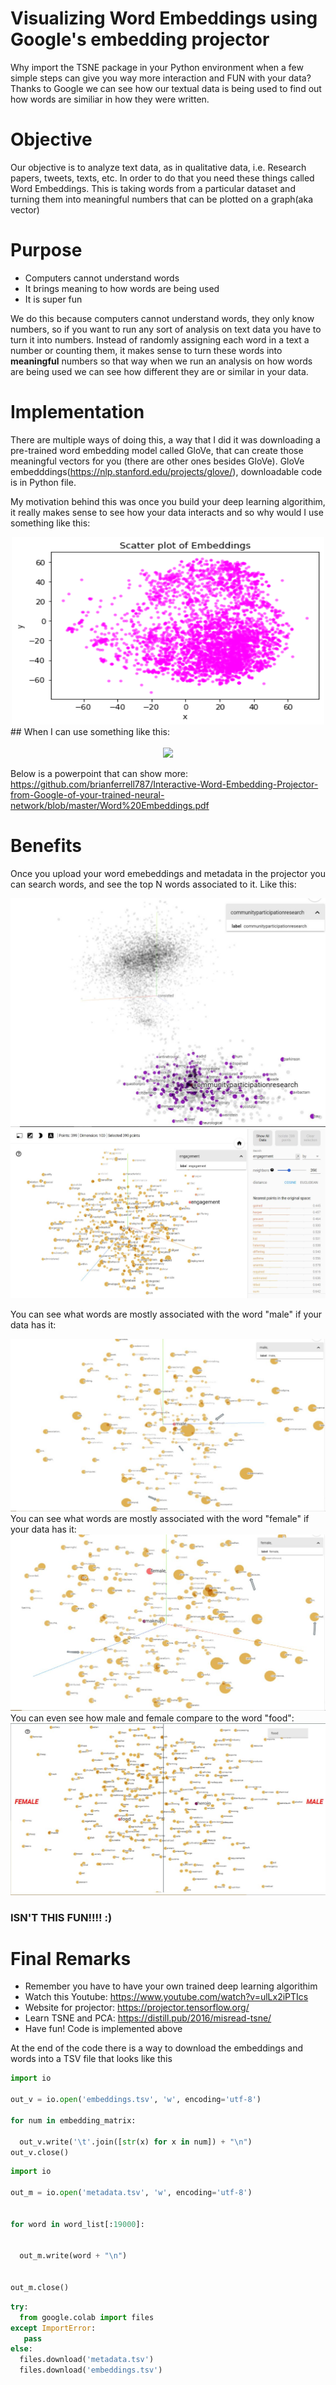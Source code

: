# Visualizing Word Embeddings using Google's embedding projector
Why import the TSNE package in your Python environment when a few simple steps can give you way more interaction and FUN with your data? Thanks to Google we can see how our textual data is being used to find out how words are similiar in how they were written. 


# Objective
Our objective is to analyze text data, as in qualitative data, i.e. Research papers, tweets, texts, etc. In order to do that you need these things called Word Embeddings. This is taking words from a particular dataset and turning them into meaningful numbers that can be plotted on a graph(aka vector)

# Purpose
- Computers cannot understand words 
- It brings meaning to how words are being used
- It is super fun

We do this because computers cannot understand words, they only know numbers, so if you want to run any sort of analysis on text data you have to turn it into numbers. Instead of randomly assigning each word in a text a number or counting them, it makes sense to turn these words into **meaningful** numbers so that way when we run an analysis on how words are being used we can see how different they are or similar in your data. 

# Implementation

There are multiple ways of doing this, a way that I did it was downloading a pre-trained word embedding model called GloVe, that can create those meaningful vectors for you (there are other ones besides GloVe). 
GloVe embedddings(https://nlp.stanford.edu/projects/glove/), downloadable code is in Python file.

My motivation behind this was once you build your deep learning algorithim, it really makes sense to see how your data interacts and so why would I use something like this:<br />

<div align="center"><img src="scatter.png" width="500px" height="300px"</img> </div>
## When I can use something like this: 
<br />
<br />
<div align="center"><img src="embGIF.gif" width="500px height="200px"</img></div>
  
 Below is a powerpoint that can show more:
https://github.com/brianferrell787/Interactive-Word-Embedding-Projector-from-Google-of-your-trained-neural-network/blob/master/Word%20Embeddings.pdf

# Benefits
Once you upload your word emebeddings and metadata in the projector you can search words, and see the top N words associated to it. Like this:

<div align="left"><img src="Communitypart.JPG"</img></div>
  
<div align="left"><img src="Engagement.JPG" </img></div>

You can see what words are mostly associated with the word "male" if your data has it: <br />
<div align="left"><img src="male.JPG"</img></div>
You can see what words are mostly associated with the word "female" if your data has it: <br />
<div align="left"><img src="female.JPG"</img></div>
You can even see how male and female compare to the word "food": <br />
<div align="left"><img src="foodassoci.png"</img></div>

### ISN'T THIS FUN!!!! :)

# Final Remarks
- Remember you have to have your own trained deep learning algorithim
- Watch this Youtube: https://www.youtube.com/watch?v=ulLx2iPTIcs
- Website for projector: https://projector.tensorflow.org/
- Learn TSNE and PCA: https://distill.pub/2016/misread-tsne/
- Have fun! Code is implemented above

At the end of the code there is a way to download the embeddings and words into a TSV file that looks like this 
``` Python
import io

out_v = io.open('embeddings.tsv', 'w', encoding='utf-8')

for num in embedding_matrix:
 
  out_v.write('\t'.join([str(x) for x in num]) + "\n")
out_v.close()
```
``` Python
import io

out_m = io.open('metadata.tsv', 'w', encoding='utf-8')


for word in word_list[:19000]:
 
  
  out_m.write(word + "\n")
  

out_m.close()
```
``` Python
try:
  from google.colab import files
except ImportError:
   pass
else:
  files.download('metadata.tsv')
  files.download('embeddings.tsv')
```





